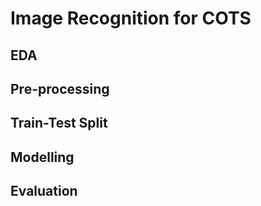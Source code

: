 # Image Recognition for COTS
## EDA

## Pre-processing

## Train-Test Split

## Modelling

## Evaluation
